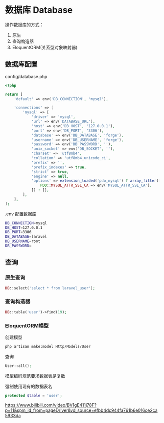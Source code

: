# 数据库 Database

操作数据库的方式：

1. 原生
2. 查询构造器
3. EloquentORM(关系型对象映射器)

## 数据库配置

config/database.php

```php
<?php

return [
    'default' => env('DB_CONNECTION', 'mysql'),

    'connections' => [
        'mysql' => [
            'driver' => 'mysql',
            'url' => env('DATABASE_URL'),
            'host' => env('DB_HOST', '127.0.0.1'),
            'port' => env('DB_PORT', '3306'),
            'database' => env('DB_DATABASE', 'forge'),
            'username' => env('DB_USERNAME', 'forge'),
            'password' => env('DB_PASSWORD', ''),
            'unix_socket' => env('DB_SOCKET', ''),
            'charset' => 'utf8mb4',
            'collation' => 'utf8mb4_unicode_ci',
            'prefix' => '',
            'prefix_indexes' => true,
            'strict' => true,
            'engine' => null,
            'options' => extension_loaded('pdo_mysql') ? array_filter([
                PDO::MYSQL_ATTR_SSL_CA => env('MYSQL_ATTR_SSL_CA'),
            ]) : [],
        ],
    ],
];
```

.env 配置数据库
```bash
DB_CONNECTION=mysql
DB_HOST=127.0.0.1
DB_PORT=3306
DB_DATABASE=laravel
DB_USERNAME=root
DB_PASSWORD=
```

## 查询

### 原生查询

```php
DB::select('select * from laravel_user');
```

### 查询构造器
```php
DB::table('user')->find(19);
```

### EloquentORM模型

创建模型

```bash
php artisan make:model Http/Models/User
```

查询
```php
User::all();
```

模型编码规范要求数据表是复数

强制使用现有的数据表名

```php
protected $table = 'user';
```

https://www.bilibili.com/video/BV1gE411j78F?p=11&spm_id_from=pageDriver&vd_source=efbb4dc944fa761b6e016ce2ca5933da